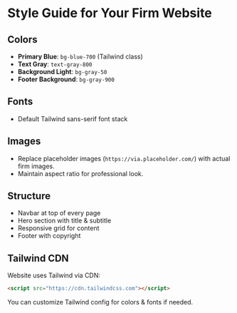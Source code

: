 # Style Guide for Your Firm Website

## Colors
- **Primary Blue**: `bg-blue-700` (Tailwind class)
- **Text Gray**: `text-gray-800`
- **Background Light**: `bg-gray-50`
- **Footer Background**: `bg-gray-900`

## Fonts
- Default Tailwind sans-serif font stack

## Images
- Replace placeholder images (`https://via.placeholder.com/`) with actual firm images.
- Maintain aspect ratio for professional look.

## Structure
- Navbar at top of every page
- Hero section with title & subtitle
- Responsive grid for content
- Footer with copyright

## Tailwind CDN
Website uses Tailwind via CDN:
```html
<script src="https://cdn.tailwindcss.com"></script>
```

You can customize Tailwind config for colors & fonts if needed.
